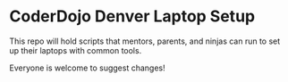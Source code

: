 # CoderDojo Denver Laptop Setup

This repo will hold scripts that mentors, parents, and ninjas can run to set up their laptops with common tools.

Everyone is welcome to suggest changes!
